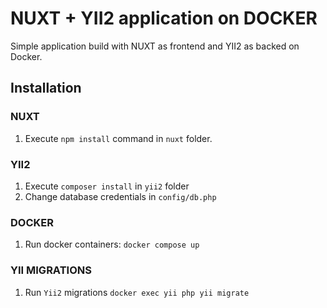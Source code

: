 # NUXT + YII2 application on DOCKER
Simple application build with NUXT as frontend and YII2 as backed on Docker.

## Installation
### NUXT
1. Execute `npm install` command in `nuxt` folder.

### YII2
1. Execute `composer install` in `yii2` folder
2. Change database credentials in `config/db.php`

### DOCKER
1. Run docker containers: `docker compose up`

### YII MIGRATIONS
1. Run `Yii2` migrations `docker exec yii php yii migrate`
